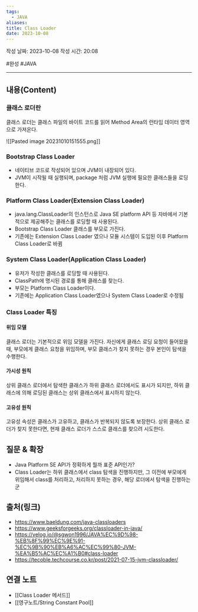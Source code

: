 ```yaml
---
tags:
  - JAVA
aliases: 
title: Class Loader
date: 2023-10-08
---
```

작성 날짜: 2023-10-08
작성 시간: 20:08

 #완성 #JAVA 

----
## 내용(Content)
### 클래스 로더란
클래스 로더는 클래스 파일의 바이트 코드를 읽어 Method Area의 런타임 데이터 영역으로 가져온다. 

![[Pasted image 20231010151555.png]]


### Bootstrap Class Loader
- 네이티브 코드로 작성되어 있으며 JVM이 내장되어 있다.
- JVM이 시작될 때 실행되며, package 처럼 JVM 실행에 필요한 클래스들을 로딩한다.

### Platform Class Loader(Extension Class Loader)
- java.lang.ClassLoader의 인스턴스로 Java SE platform API 등 자바에서 기본적으로 제공해주는 클래스를 로딩할 때 사용된다.
- Bootstrap Class Loader 클래스를 부모로 가진다.
- 기존에는 Extension Class Loader 였으나 모듈 시스템이 도입된 이후 Platform Class Loader로 바뀜

### System Class Loader(Application Class Loader)
- 유저가 작성한 클래스를 로딩할 때 사용된다.
- ClassPath에 명시된 경로를 통해 클래스를 찾는다.
- 부모는 Platform Class Loader이다.
- 기존에는 Application Class Loader였으나 System Class Loader로 수정됨


### Class Loader 특징

#### 위임 모델
클래스 로더는 기본적으로 위임 모델을 가진다. 자신에게 클래스 로딩 요청이 들어왔을 때, 부모에게 클래스 요청을 위임하며, 부모 클래스가 찾지 못하는 경우 본인이 탐색을 수행한다.

#### 가시성 원칙
상위 클래스 로더에서 탐색한 클래스가 하위 클래스 로더에서도 표시가 되지만, 하위 클래스에 의해 로딩된 클래스는 상위 클래스에서 표시하지 않는다.

#### 고유성 원칙
고유성 속성은 클래스가 고유하고, 클래스가 반복되지 않도록 보장한다. 상위 클래스 로더가 찾지 못한다면, 현재 클래스 로더가 스스로 클래스를 찾으려 시도한다.


## 질문 & 확장

- Java Platform SE API가 정확하게 뭘까 표준 API인가?
- Class Loader는 하위 클래스에서 class 탐색을 진행하지만, 그 이전에 부모에게 위임해서 class를 처리하고, 처리하지 못하는 경우, 해당 로더에서 탐색을 진행하는 군


## 출처(링크)
- https://www.baeldung.com/java-classloaders
- https://www.geeksforgeeks.org/classloader-in-java/
- https://velog.io/@sgwon1996/JAVA%EC%9D%98-%EB%8F%99%EC%9E%91-%EC%9B%90%EB%A6%AC%EC%99%80-JVM-%EA%B5%AC%EC%A1%B0#class-loader
- https://tecoble.techcourse.co.kr/post/2021-07-15-jvm-classloader/

## 연결 노트
- [[Class Loader 메서드]]
- [[영구노트/String Constant Pool]]










